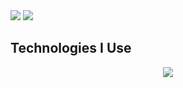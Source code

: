 <img src="https://github-profile-summary-cards.vercel.app/api/cards/profile-details?username=nopgadget&theme=nord_dark" />

<img src="https://github-profile-summary-cards.vercel.app/api/cards/repos-per-language?username=nopgadget&theme=nord_dark" />

## Technologies I Use
<p align="center">
  <a href="https://skillicons.dev">
    <img src="https://skillicons.dev/icons?i=aws,azure,gcp,firebase,terraform,kubernetes,docker,git,gitlab,github,powershell,bash,regex,go,cs,python,cloudflare,arduino,npm,js,html,css,neovim,vscode,obsidian,postman,windows,linux,debian,kali,arch,redhat,raspberrypi" />
  </a>
</p>
